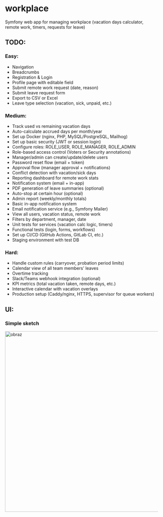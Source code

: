 # workplace
Symfony web app for managing workplace (vacation days calculator, remote work, timers, requests for leave) 

## TODO:
### Easy:
- Navigation  
- Breadcrumbs  
- Registration & Login  
- Profile page with editable field  
- Submit remote work request (date, reason)  
- Submit leave request form
- Export to CSV or Excel 
- Leave type selection (vacation, sick, unpaid, etc.)

### Medium:
- Track used vs remaining vacation days
- Auto-calculate accrued days per month/year
- Set up Docker (nginx, PHP, MySQL/PostgreSQL, Mailhog)
- Set up basic security (JWT or session login)
- Configure roles: ROLE_USER, ROLE_MANAGER, ROLE_ADMIN
- Role-based access control (Voters or Security annotations)
- Manager/admin can create/update/delete users
- Password reset flow (email + token)
- Approval flow (manager approval + notifications)
- Conflict detection with vacation/sick days
- Reporting dashboard for remote work stats
- Notification system (email + in-app)
- PDF generation of leave summaries (optional)
- Auto-stop at certain hour (optional)
- Admin report (weekly/monthly totals)
- Basic in-app notification system
- Email notification service (e.g., Symfony Mailer)
- View all users, vacation status, remote work
- Filters by department, manager, date
- Unit tests for services (vacation calc logic, timers)
- Functional tests (login, forms, workflows)
- Set up CI/CD (GitHub Actions, GitLab CI, etc.)
- Staging environment with test DB

### Hard:
- Handle custom rules (carryover, probation period limits) 
- Calendar view of all team members' leaves 
- Overtime tracking
- Slack/Teams webhook integration (optional)
- KPI metrics (total vacation taken, remote days, etc.)
- Interactive calendar with vacation overlays
- Production setup (Caddy/nginx, HTTPS, supervisor for queue workers)
  
## UI:

### Simple sketch
<img width="889" height="594" alt="obraz" src="https://github.com/user-attachments/assets/191bfe8f-f614-402b-98c5-21fa05e51cb0" />
